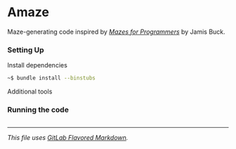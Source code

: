 # Amaze

Maze-generating code inspired by [_Mazes for Programmers_][mfp] by Jamis Buck.

### Setting Up

Install dependencies
```bash
~$ bundle install --binstubs
```

Additional tools

### Running the code
```bash
```

---
_This file uses [GitLab Flavored Markdown][gfm]._

[mfp]: https://pragprog.com/book/jbmaze/mazes-for-programmers
[gfm]: https://docs.gitlab.com/ee/user/markdown.html
